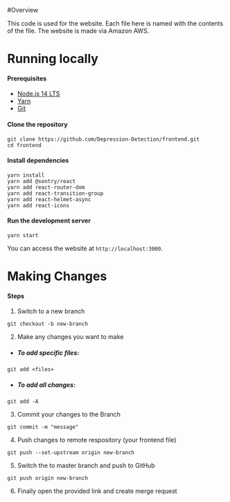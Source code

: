 #Overview

This code is used for the website. Each file here is named with the contents of the file. The website is made via Amazon AWS.



# Running locally

#### Prerequisites

* [Node.js 14 LTS](https://nodejs.org/en/)
* [Yarn](https://classic.yarnpkg.com/en/docs/install)
* [Git](https://git-scm.com/downloads)

#### Clone the repository

```
git clone https://github.com/Depression-Detection/frontend.git
cd frontend
```

#### Install dependencies

```
yarn install
yarn add @sentry/react
yarn add react-router-dom
yarn add react-transition-group
yarn add react-helmet-async
yarn add react-icons
```

#### Run the development server

```
yarn start
```

You can access the website at `http://localhost:3000`.

# Making Changes

#### Steps
1. Switch to a new branch
```
git checkout -b new-branch
```

2. Make any changes you want to make
* ##### To add specific files:
```
git add <files>
```
* ##### To add all changes:
```
git add -A
```

3. Commit your changes to the Branch
```
git commit -m "message"
```
4. Push changes to remote respository (your frontend file)
```
git push --set-upstream origin new-branch
```
5. Switch the to master branch and push to GitHub
```
git push origin new-branch
```
6. Finally open the provided link and create merge request


